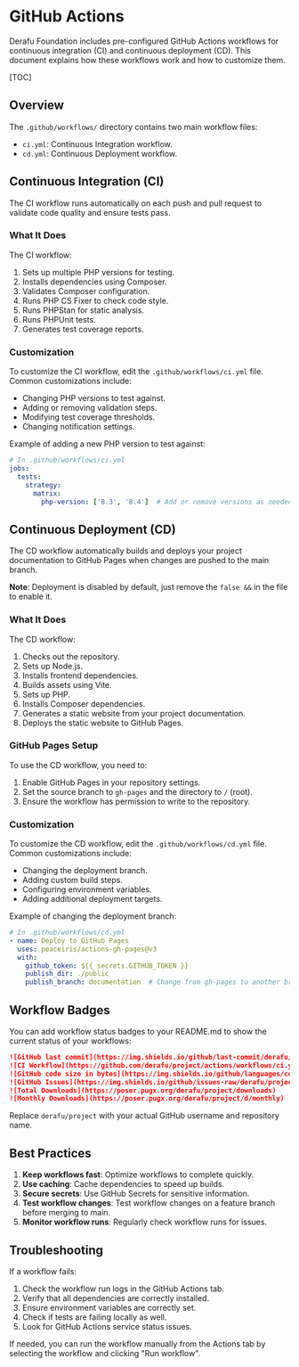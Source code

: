 # GitHub Actions

Derafu Foundation includes pre-configured GitHub Actions workflows for continuous integration (CI) and continuous deployment (CD). This document explains how these workflows work and how to customize them.

[TOC]

## Overview

The `.github/workflows/` directory contains two main workflow files:

- `ci.yml`: Continuous Integration workflow.
- `cd.yml`: Continuous Deployment workflow.

## Continuous Integration (CI)

The CI workflow runs automatically on each push and pull request to validate code quality and ensure tests pass.

### What It Does

The CI workflow:

1. Sets up multiple PHP versions for testing.
2. Installs dependencies using Composer.
3. Validates Composer configuration.
4. Runs PHP CS Fixer to check code style.
5. Runs PHPStan for static analysis.
6. Runs PHPUnit tests.
7. Generates test coverage reports.

### Customization

To customize the CI workflow, edit the `.github/workflows/ci.yml` file. Common customizations include:

- Changing PHP versions to test against.
- Adding or removing validation steps.
- Modifying test coverage thresholds.
- Changing notification settings.

Example of adding a new PHP version to test against:

```yaml
# In .github/workflows/ci.yml
jobs:
  tests:
    strategy:
      matrix:
        php-version: ['8.3', '8.4']  # Add or remove versions as needed.
```

## Continuous Deployment (CD)

The CD workflow automatically builds and deploys your project documentation to GitHub Pages when changes are pushed to the main branch.

**Note**: Deployment is disabled by default, just remove the `false &&` in the file to enable it.

### What It Does

The CD workflow:

1. Checks out the repository.
2. Sets up Node.js.
3. Installs frontend dependencies.
4. Builds assets using Vite.
5. Sets up PHP.
6. Installs Composer dependencies.
7. Generates a static website from your project documentation.
8. Deploys the static website to GitHub Pages.

### GitHub Pages Setup

To use the CD workflow, you need to:

1. Enable GitHub Pages in your repository settings.
2. Set the source branch to `gh-pages` and the directory to `/` (root).
3. Ensure the workflow has permission to write to the repository.

### Customization

To customize the CD workflow, edit the `.github/workflows/cd.yml` file. Common customizations include:

- Changing the deployment branch.
- Adding custom build steps.
- Configuring environment variables.
- Adding additional deployment targets.

Example of changing the deployment branch:

```yaml
# In .github/workflows/cd.yml
- name: Deploy to GitHub Pages
  uses: peaceiris/actions-gh-pages@v3
  with:
    github_token: ${{ secrets.GITHUB_TOKEN }}
    publish_dir: ./public
    publish_branch: documentation  # Change from gh-pages to another branch name.
```

## Workflow Badges

You can add workflow status badges to your README.md to show the current status of your workflows:

```markdown
![GitHub last commit](https://img.shields.io/github/last-commit/derafu/project/main)
![CI Workflow](https://github.com/derafu/project/actions/workflows/ci.yml/badge.svg?branch=main&event=push)
![GitHub code size in bytes](https://img.shields.io/github/languages/code-size/derafu/project)
![GitHub Issues](https://img.shields.io/github/issues-raw/derafu/project)
![Total Downloads](https://poser.pugx.org/derafu/project/downloads)
![Monthly Downloads](https://poser.pugx.org/derafu/project/d/monthly)
```

Replace `derafu/project` with your actual GitHub username and repository name.

## Best Practices

1. **Keep workflows fast**: Optimize workflows to complete quickly.
2. **Use caching**: Cache dependencies to speed up builds.
3. **Secure secrets**: Use GitHub Secrets for sensitive information.
4. **Test workflow changes**: Test workflow changes on a feature branch before merging to main.
5. **Monitor workflow runs**: Regularly check workflow runs for issues.

## Troubleshooting

If a workflow fails:

1. Check the workflow run logs in the GitHub Actions tab.
2. Verify that all dependencies are correctly installed.
3. Ensure environment variables are correctly set.
4. Check if tests are failing locally as well.
5. Look for GitHub Actions service status issues.

If needed, you can run the workflow manually from the Actions tab by selecting the workflow and clicking "Run workflow".
